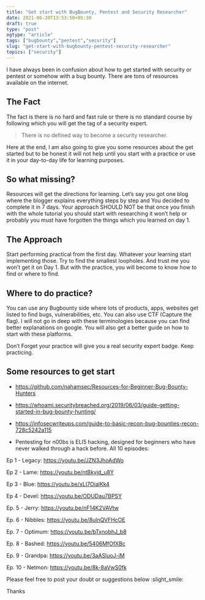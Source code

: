 ```yaml
---
title: "Get start with BugBounty, Pentest and Security Researcher"
date: 2021-06-20T13:53:50+05:30
draft: true
type: "post"
ogtype: "article"
tags: ["bugbounty","pentest","security"]
slug: "get-start-with-bugbounty-pentest-security-researcher"
topics: ["security"]
---
```


I have always been in confusion about how to get started with security or pentest or somehow with a bug bounty. There are tons of resources available on the internet.

## The Fact

The fact is there is no hard and fast rule or there is no standard course by following which you will get the tag of a security expert.

> There is no defined way to become a security researcher.

Here at the end, I am also going to give you some resources about the get started but to be honest it will not help until you start with a practice or use it in your day-to-day life for learning purposes.

## So what missing?

Resources will get the directions for learning. Let’s say you got one blog where the blogger explains everything steps by step and You decided to complete it in 7 days. Your approach SHOULD NOT be that once you finish with the whole tutorial you should start with researching it won’t help or probably you must have forgotten the things which you learned on day 1.

## The Approach

Start performing practical from the first day. Whatever your learning start implementing those. Try to find the smallest loopholes. And trust me you won’t get it on Day 1. But with the practice, you will become to know how to find or where to find.

## Where to do practice?

You can use any Bugbounty side where lots of products, apps, websites get listed to find bugs, vulnerabilities, etc. You can also use CTF (Capture the flag). I will not go in deep with these terminologies because you can find better explanations on google. You will also get a better guide on how to start with these platforms.

Don’t Forget your practice will give you a real security expert badge. Keep practicing.

## Some resources to get start

* https://github.com/nahamsec/Resources-for-Beginner-Bug-Bounty-Hunters
* https://whoami.securitybreached.org/2019/06/03/guide-getting-started-in-bug-bounty-hunting/
* https://infosecwriteups.com/guide-to-basic-recon-bug-bounties-recon-728c5242a115

* Pentesting for n00bs is ELI5 hacking, designed for beginners who have never walked through a hack before. All 10 episodes:

Ep 1 - Legacy: https://youtu.be/JZN3JhoAdWo

Ep 2 - Lame: https://youtu.be/ntBkyid_u8Y

Ep 3 - Blue: https://youtu.be/xLI7OialKk4

Ep 4 - Devel: https://youtu.be/ODUDau7BPSY

Ep. 5 - Jerry: https://youtu.be/nF14K2VAVtw

Ep. 6 - Nibbles: https://youtu.be/8ulnQVFHcOE

Ep. 7 - Optimum: https://youtu.be/bTxnobhJ_b8

Ep. 8 - Bashed: https://youtu.be/5406MfOfXBc

Ep. 9 - Grandpa: https://youtu.be/3aASluoJ-iM

Ep. 10 - Netmon: https://youtu.be/8k-8aVwS0fk

Please feel free to post your doubt or suggestions below :slight_smile:

Thanks

